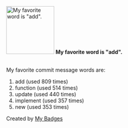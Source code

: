 <img src="https://my-badges.github.io/my-badges/favorite-word.png" alt="My favorite word is &quot;add&quot;." title="My favorite word is &quot;add&quot;." width="128">
<strong>My favorite word is &quot;add&quot;.</strong>
<br><br>

My favorite commit message words are:

1. add (used 809 times)
2. function (used 514 times)
3. update (used 440 times)
4. implement (used 357 times)
5. new (used 353 times)


Created by <a href="https://github.com/my-badges/my-badges">My Badges</a>